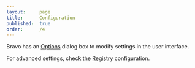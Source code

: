 ```yaml
---
layout:     page
title:      Configuration
published:  true
order:      /4
---
```


Bravo has an [Options](options.md) dialog box to modify settings in the user interface.

For advanced settings, check the [Registry](registry.md) configuration.